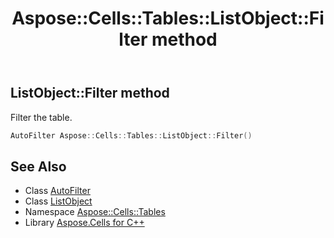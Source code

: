 ﻿---
title: Aspose::Cells::Tables::ListObject::Filter method
linktitle: Filter
second_title: Aspose.Cells for C++ API Reference
description: 'Aspose::Cells::Tables::ListObject::Filter method. Filter the table in C++.'
type: docs
weight: 2100
url: /cpp/aspose.cells.tables/listobject/filter/
---
## ListObject::Filter method


Filter the table.

```cpp
AutoFilter Aspose::Cells::Tables::ListObject::Filter()
```

## See Also

* Class [AutoFilter](../../../aspose.cells/autofilter/)
* Class [ListObject](../)
* Namespace [Aspose::Cells::Tables](../../)
* Library [Aspose.Cells for C++](../../../)
